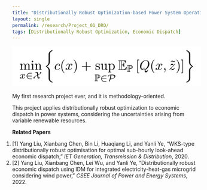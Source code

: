 ```yaml
---
title: "Distributionally Robust Optimization-based Power System Operations"
layout: single
permalink: /research/Project_01_DRO/
tags: [Distributionally Robust Optimization, Economic Dispatch]
---
```


![An Example GIF](/assets/images/Project_01_Fig01_Title.gif)

My first research project ever, and it is methodology-oriented.
 
This project applies distributionally robust optimization to economic dispatch in power systems, considering the uncertainties arising from variable renewable resources.


**Related Papers**

<ol style="margin:0; padding:0; list-style-position: outside;">
  <li>
    [1] Yang Liu, Xianbang Chen, Bin Li, Huaqiang Li, and Yanli Ye,  
    “WKS-type distributionally robust optimisation for optimal sub-hourly look-ahead economic dispatch,”  
    <i>IET Generation, Transmission & Distribution</i>, 2020.
  </li>
  <li>
    [2] Yang Liu, Xianbang Chen, Lei Wu, and Yanli Ye,  
    “Distributionally robust economic dispatch using IDM for integrated electricity-heat-gas microgrid considering wind power,”  
    <i>CSEE Journal of Power and Energy Systems</i>, 2022.
  </li>
</ol>





